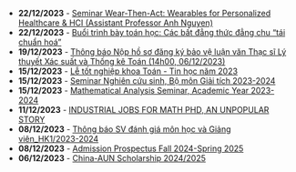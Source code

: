  - **22/12/2023** - [Seminar Wear-Then-Act: Wearables for Personalized Healthcare & HCI (Assistant Professor Anh Nguyen)](https://math.hcmus.edu.vn//tin-tức/tin-nghiên-cứu/850-seminar-wear-then-act-wearables-for-personalized-healthcare-hci-assistant-professor-anh-nguyen)
 - **22/12/2023** - [Buổi trình bày toán học: Các bất đẳng thức đẳng chu “tái chuẩn hoá”](https://math.hcmus.edu.vn//tin-tức/tin-nghiên-cứu/852-buổi-trình-bày-toán-học-các-bất-đẳng-thức-đẳng-chu-“tái-chuẩn-hoá”)
 - **19/12/2023** - [Thông báo Nộp hồ sơ đăng ký bảo vệ luận văn Thạc sĩ Lý thuyết Xác suất và Thống kê Toán (14h00, 06/12/2023)](https://math.hcmus.edu.vn//tin-tức/tin-giáo-vụ/849-thông-báo-nộp-hồ-sơ-đăng-ký-bảo-vệ-luận-văn-thạc-sĩ-lý-thuyết-xác-suất-và-thống-kê-toán-14h00,-06-12-2023)
 - **15/12/2023** - [Lễ tốt nghiệp khoa Toán - Tin học năm 2023](https://math.hcmus.edu.vn//tin-tức/tin-giáo-vụ/846-lễ-tốt-nghiệp-khoa-toán-tin-học-năm-2023)
 - **15/12/2023** - [Seminar Nghiên cứu sinh, Bộ môn Giải tích 2023-2024](https://math.hcmus.edu.vn//tin-tức/tin-nghiên-cứu/848-seminar-nghiên-cứu-sinh,-bộ-môn-giải-tích-2023-2024)
 - **15/12/2023** - [Mathematical Analysis Seminar, Academic Year 2023-2024](https://math.hcmus.edu.vn//tin-tức/tin-nghiên-cứu/847-mathematical-analysis-seminar,-academic-year-2023-2024)
 - **11/12/2023** - [INDUSTRIAL JOBS FOR MATH PHD, AN UNPOPULAR STORY](https://math.hcmus.edu.vn//tin-tức/tin-học-bổng-việc-làm/845-industrial-jobs-for-math-phd,-an-unpopular-story)
 - **08/12/2023** - [Thông báo SV đánh giá môn học và Giảng viên_HK1/2023-2024](https://math.hcmus.edu.vn//tin-tức/tin-giáo-vụ/844-thông-báo-sv-đánh-giá-môn-học-và-giảng-viên_hk1-2023-2024)
 - **08/12/2023** - [Admission Prospectus Fall 2024-Spring 2025](https://math.hcmus.edu.vn//tin-tức/tin-học-bổng-việc-làm/842-admission-prospectus-fall-2024-spring-2025)
 - **06/12/2023** - [China-AUN Scholarship 2024/2025](https://math.hcmus.edu.vn//tin-tức/tin-học-bổng-việc-làm/840-china-aun-scholarship-2024-2025)

